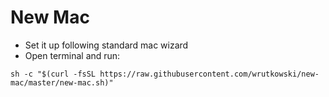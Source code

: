 # New Mac

- Set it up following standard mac wizard
- Open terminal and run:

```
sh -c "$(curl -fsSL https://raw.githubusercontent.com/wrutkowski/new-mac/master/new-mac.sh)"
```